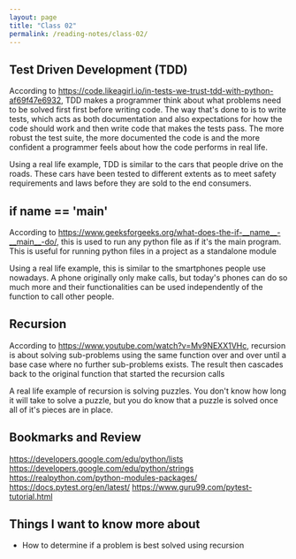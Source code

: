```yaml
---
layout: page
title: "Class 02"
permalink: /reading-notes/class-02/
---
```


## Test Driven Development (TDD)

According to <https://code.likeagirl.io/in-tests-we-trust-tdd-with-python-af69f47e6932>, TDD makes a programmer think about what problems need to be solved first first before writing code. The way that's done to is to write tests, which acts as both documentation and also expectations for how the code should work and then write code that makes the tests pass. The more robust the test suite, the more documented the code is and the more confident a programmer feels about how the code performs in real life.

Using a real life example, TDD is similar to the cars that people drive on the roads. These cars have been tested to different extents as to meet safety requirements and laws before they are sold to the end consumers.

## if __name__ == '__main__'

According to <https://www.geeksforgeeks.org/what-does-the-if-__name__-__main__-do/>, this is used to run any python file as if it's the main program. This is useful for running python files in a project as a standalone module

Using a real life example, this is similar to the smartphones people use nowadays. A phone originally only make calls, but today's phones can do so much more and their functionalities can be used independently of the function to call other people.

## Recursion

According to <https://www.youtube.com/watch?v=Mv9NEXX1VHc>, recursion is about solving sub-problems using the same function over and over until a base case where no further sub-problems exists. The result then cascades back to the original function that started the recursion calls

A real life example of recursion is solving puzzles. You don't know how long it will take to solve a puzzle, but you do know that a puzzle is solved once all of it's pieces are in place.

## Bookmarks and Review

<https://developers.google.com/edu/python/lists>
<https://developers.google.com/edu/python/strings>
<https://realpython.com/python-modules-packages/>
<https://docs.pytest.org/en/latest/>
<https://www.guru99.com/pytest-tutorial.html>

## Things I want to know more about

- How to determine if a problem is best solved using recursion
